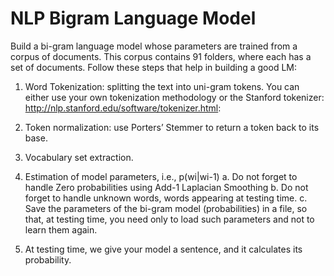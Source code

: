 # NLP Bigram Language Model

Build a bi-gram language model whose parameters are trained from a corpus of documents. This corpus contains 91 folders, where each has a set of documents.
Follow these steps that help in building a good LM:
1.	Word Tokenization: splitting the text into uni-gram tokens.
You can either use your own tokenization methodology or the Stanford tokenizer: http://nlp.stanford.edu/software/tokenizer.html:

2.	Token normalization: use Porters’ Stemmer to return a token back to its base.

3.	Vocabulary set extraction.

4.	Estimation of model parameters, i.e., p(wi|wi-1)
a.	Do not forget to handle Zero probabilities using Add-1 Laplacian Smoothing
b.	Do not forget to handle unknown words, words appearing at testing time.
c.	Save the parameters of the bi-gram model (probabilities) in a file, so that, at testing time, you need only to load such parameters and not to learn them again.

5.	At testing time, we give your model a sentence, and it calculates its probability.

